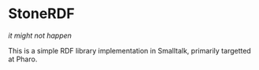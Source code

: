 # StoneRDF

_it might not happen_

This is a simple RDF library implementation in Smalltalk, primarily targetted at Pharo.
